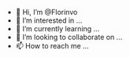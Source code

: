 - 👋 Hi, I’m @Florinvo
- 👀 I’m interested in ...
- 🌱 I’m currently learning ...
- 💞️ I’m looking to collaborate on ...
- 📫 How to reach me ...

<!---
Florinvo/Florinvo is a ✨ special ✨ repository because its `README.md` (this file) appears on your GitHub profile.
You can click the Preview link to take a look at your changes.
--->
